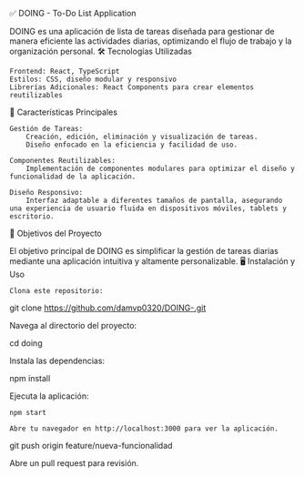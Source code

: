 ✅ DOING - To-Do List Application

DOING es una aplicación de lista de tareas diseñada para gestionar de manera eficiente las actividades diarias, optimizando el flujo de trabajo y la organización personal.
🛠️ Tecnologías Utilizadas

    Frontend: React, TypeScript
    Estilos: CSS, diseño modular y responsivo
    Librerías Adicionales: React Components para crear elementos reutilizables

🚀 Características Principales

    Gestión de Tareas:
        Creación, edición, eliminación y visualización de tareas.
        Diseño enfocado en la eficiencia y facilidad de uso.

    Componentes Reutilizables:
        Implementación de componentes modulares para optimizar el diseño y funcionalidad de la aplicación.

    Diseño Responsivo:
        Interfaz adaptable a diferentes tamaños de pantalla, asegurando una experiencia de usuario fluida en dispositivos móviles, tablets y escritorio.

🎯 Objetivos del Proyecto

El objetivo principal de DOING es simplificar la gestión de tareas diarias mediante una aplicación intuitiva y altamente personalizable.
🖥️ Instalación y Uso

    Clona este repositorio:

git clone https://github.com/damvp0320/DOING-.git

Navega al directorio del proyecto:

cd doing

Instala las dependencias:

npm install

Ejecuta la aplicación:

    npm start

    Abre tu navegador en http://localhost:3000 para ver la aplicación.





git push origin feature/nueva-funcionalidad

Abre un pull request para revisión.
